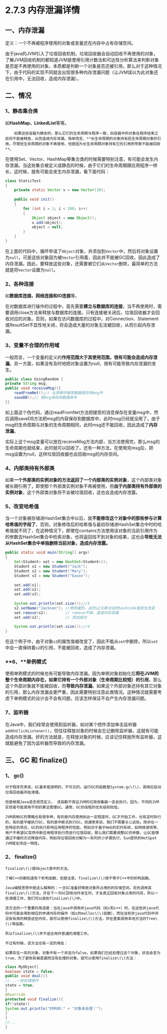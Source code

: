 # 2.7.3 内存泄漏详情

## 一、内存泄漏

定义：一个不再被程序使用的对象或变量还在内存中占有存储空间。

由于java的JVM引入了垃圾回收机制，垃圾回收器会自动回收不再使用的对象，了解JVM回收机制的都知道JVM是使用引用计数法和可达性分析算法来判断对象是否是不再使用的对象，本质都是判断一个对象是否还被引用。那么对于这种情况下，由于代码的实现不同就会出现很多种内存泄漏问题（让JVM误以为此对象还在引用中，无法回收，造成内存泄漏）。

## 二、情况

### 1、静态集合类

如**HashMap、LinkedList**等等。

        如果这些容器为静态的，那么它们的生命周期与程序一致，则容器中的对象在程序结束之前将不能被释放，从而造成内存泄漏。简单而言，**长生命周期的对象持有短生命周期对象的引用，尽管短生命周期的对象不再使用，但是因为长生命周期对象持有它的引用而导致不能被回收**。

在使用Set、Vector、HashMap等集合类的时候需要特别注意，有可能会发生内存泄漏。当这些集合被定义成静态的时候，由于它们的生命周期跟应用程序一样长，这时候，就有可能会发生内存泄漏，看下面代码：

```java
class StaticTest
{
    private static Vector v = new Vector(10);
 
    public void init()
    {
        for (int i = 1; i < 100; i++)
        {
            Object object = new Object();
            v.add(object);
            object = null;
        }
    }
}

```

在上面的代码中，循环申请了`Object`对象，并添加到`Vector`中，然后将对象设置为`null`，可是这些对象因为被`Vector`引用着，因此并不能被GC回收，因此造成了内存泄漏。因此，要释放这些对象，还需要被它们从`Vector`删除，最简单的方法就是将`Vector`设置为`null`。

### 2、各种连接

如**数据库连接、网络连接和IO连接**等。

在对数据库进行操作的过程中，首先需要**建立与数据库的连接**，当不再使用时，需要调用close方法来释放与数据库的连接。只有连接被关闭后，垃圾回收器才会回收对应的对象。否则，如果在访问数据库的过程中，对Connection、Statement或ResultSet不显性地关闭，将会造成大量的对象无法被回收，从而引起内存泄漏。

### 3、变量不合理的作用域

一般而言，一个变量的定义的**作用范围大于其使用范围，很有可能会造成内存泄漏**。另一方面，如果没有及时地把对象设置为null，很有可能导致内存泄漏的发生。

```java
public class UsingRandom {
private String msg;
public void receiveMsg(){
    readFromNet();// 从网络中接受数据保存到msg中
    saveDB();// 把msg保存到数据库中
}}
```

 如上面这个伪代码，通过readFromNet方法把接受的消息保存在变量msg中，然后调用saveDB方法把msg的内容保存到数据库中，此时msg已经就没用了，由于msg的生命周期与对象的生命周期相同，此时msg还不能回收，因此造成了**内存泄漏**。

实际上这个msg变量可以放在receiveMsg方法内部，当方法使用完，那么msg的生命周期也就结束，此时就可以回收了。还有一种方法，在使用完msg后，把msg设置为null，这样垃圾回收器也会回收msg的内存空间。

### 4、内部类持有外部类

如果**一个外部类的实例对象的方法返回了一个内部类的实例对象**，这个内部类对象被长期引用了，即使那个外部类实例对象不再被使用，但**由于内部类持有外部类的实例对象**，这个外部类对象将不会被垃圾回收，这也会造成内存泄露。

### 5、改变哈希值

当一个对象被存储进HashSet集合中以后，就**不能修改这个对象中的那些参与计算哈希值的字段了**，否则，对象修改后的哈希值与最初存储进HashSet集合中时的哈希值就不同了，在这种情况下，即使在contains方法使用该对象的当前引用作为的参数去HashSet集合中检索对象，也将返回找不到对象的结果，这也会**导致无法从HashSet集合中单独删除当前对象，造成内存泄露。**

```java
public static void main(String[] args)
{
    Set<Student> set = new HashSet<Student>();
    Student s1 = new Student("Jack");
    Student s2 = new Student("Mary");
    Student s3 = new Student("Eason");
 
    set.add(s1);
    set.add(s2);
    set.add(s3);
 
    System.out.println(set.size());//3
    s2.setName("Jackson"); //修改属性，此时s2元素对应的hashcode值发生改变
    set.remove(s2);        // remove不掉，造成内存泄漏
    set.add(s2);           // 添加成功
 
    System.out.println(set.size());//4
}

```

在这个例子中，由于对象`s2`的属性值被改变了，因此不能从`set`中删除，所以`set`中会一直保持着`s2`的引用，不能被回收，造成了内存泄漏。

### **6、**单例模式

使用单例模式的时候也有可能导致内存泄漏。因为单例对象初始化后**将在JVM的整个生命周期内存在，如果它持有一个外部对象（生命周期比较短）的引用**，那么这个外部对象就不能被回收，而**导致内存泄漏**。如果这个外部对象还持有其它对象的引用，那么内存泄漏会更严重，因此需要特别注意此类情况。这种情况就需要考虑下单例模式的设计会不会有问题，应该怎样保证不会产生内存泄漏问题。

### 7、监听器

在Java中，我们经常会使用到监听器，如对某个控件添加单击监听器`addOnClickListener()`，但往往释放对象的时候会忘记删除监听器，这就有可能造成内存泄漏。好的方法就是，在释放对象的时候，应该记住释放所有监听器，这就能避免了因为监听器而导致的内存泄漏。

## **三、 GC 和** finalize\(\)

### 1、 gc\(\)

    对于程序员来说，GC基本是透明的，不可见的。运行GC的函数是System.gc\(\)，调用后启动垃圾回收器开始清理。

    但是根据Java语言规范定义， 该函数不保证JVM的垃圾收集器一定会执行。因为，不同的JVM实现者可能使用不同的算法管理GC。通常，GC的线程的优先级别较低。

    JVM调用GC的策略也有很多种，有的是内存使用到达一定程度时，GC才开始工作，也有定时执行的，有的是平缓执行GC，有的是中断式执行GC。但通常来说，我们不需要关心这些。除非在一些特定的场合，GC的执行影响应用程序的性能，例如对于基于Web的实时系统，如网络游戏等，用户不希望GC突然中断应用程序执行而进行垃圾回收，那么我们需要调整GC的参数，让GC能够通过平缓的方式释放内存，例如将垃圾回收分解为一系列的小步骤执行，Sun提供的HotSpot JVM就支持这一特性。

###  2、 finalize\(\)

    finalize\(\)是Object类中的方法。

    了解C++的都知道有个析构函数，但是注意，finalize\(\)绝不等于C++中的析构函数。

    Java编程思想中是这么解释的：一旦GC准备好释放对象所占用的的存储空间，将先调用其finalize\(\)方法，并在下一次GC回收动作发生时，才会真正回收对象占用的内存，所以一些清理工作，我们可以放到finalize\(\)中。

    该方法的一个重要的用途是：当在java中调用非java代码（如c和c++）时，在这些非java代码中可能会用到相应的申请内存的操作（如c的malloc\(\)函数），而在这些非java代码中并没有有效的释放这些内存，就可以使用finalize\(\)方法，并在里面调用本地方法的free\(\)等函数。

    所以finalize\(\)并不适合用作普通的清理工作。

    不过有时候，该方法也有一定的用处：

    如果存在一系列对象，对象中有一个状态为false，如果我们已经处理过这个对象，状态会变为true，为了避免有被遗漏而没有处理的对象，就可以使用finalize\(\)方法：

```java
class MyObject{
boolean state = false;
public void deal(){
//...一些处理操作
state = true;
}
@Override
protected void finalize(){
if(!state){
System.out.println("ERROR:" + "对象未处理！");
}
}
//...
}
```

